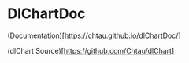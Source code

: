 # DlChartDoc

(Documentation)[https://chtau.github.io/dlChartDoc/]

(dlChart Source)[https://github.com/Chtau/dlChart]

